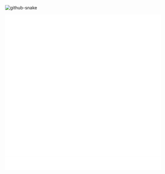 <picture>
  <source media="(prefers-color-scheme: dark)" srcset="https://raw.githubusercontent.com/VallecillaJesus/VallecillaJesus/snake/github-snake-dark.svg" />
  <source media="(prefers-color-scheme: light)" srcset="https://raw.githubusercontent.com/VallecillaJesus/VallecillaJesus/snake/github-snake.svg" />
  <img alt="github-snake" src="https://raw.githubusercontent.com/VallecillaJesus/VallecillaJesus/snake/github-snake.svg" />
</picture>

![Metrics](/metrics/general.svg)
![Metrics](/metrics/icons.svg)